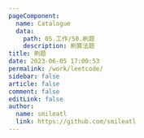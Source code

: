 ```yaml
---
pageComponent: 
  name: Catalogue
  data: 
    path: 05.工作/50.刷题
    description: 刷算法题
title: 刷题
date: 2023-06-05 17:00:53
permalink: /work/leetcode/
sidebar: false
article: false
comment: false
editLink: false
author: 
  name: smileatl
  link: https://github.com/smileatl
---
```

